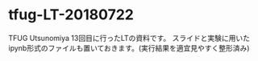# tfug-LT-20180722

TFUG Utsunomiya 13回目に行ったLTの資料です。
スライドと実験に用いた ipynb形式のファイルも置いておきます。(実行結果を適宜見やすく整形済み)



